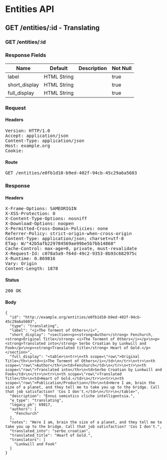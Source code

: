 # Entities API



## GET /entities/:id - Translating

### GET /entities/:id

### Response Fields

| Name | Default | Description | Not Null |
|------|---------|-------------|----------|
| label | HTML String |  | true |
| short_display | HTML String |  | true |
| full_display | HTML String |  | true |

### Request

#### Headers

<pre>Version: HTTP/1.0
Accept: application/json
Content-Type: application/json
Host: example.org
Cookie: </pre>

#### Route

<pre>GET /entities/e0fb1d10-b9ed-402f-94cb-45c29a6a5603</pre>

### Response

#### Headers

<pre>X-Frame-Options: SAMEORIGIN
X-XSS-Protection: 0
X-Content-Type-Options: nosniff
X-Download-Options: noopen
X-Permitted-Cross-Domain-Policies: none
Referrer-Policy: strict-origin-when-cross-origin
Content-Type: application/json; charset=utf-8
ETag: W/&quot;42b5afb229784569ae99be5b7bb14868&quot;
Cache-Control: max-age=0, private, must-revalidate
X-Request-Id: c078a5a9-f64d-49c2-9353-8b93c682975c
X-Runtime: 0.869816
Vary: Origin
Content-Length: 1878</pre>

#### Status

<pre>200 OK</pre>

#### Body

~~~
{
  "id": "http://example.org/entities/e0fb1d10-b9ed-402f-94cb-45c29a6a5603",
  "type": "translating",
  "label": "<i>The Torment of Others</i>",
  "short_display": "<section><p><strong>Author</strong> Fenchurch, <strong>Original Title</strong> <i>The Torment of Others</i></p>\n<p><strong>Translated into</strong> Serbo Croatian by Lunkwill and Fook</p>\n<p><strong>Translated title</strong> Heart of Gold.</p></section>",
  "full_display": "<table>\n<tr>\n<th scope=\"row\">Original Title</th>\n<td><i>The Torment of Others</i></td>\n</tr>\n<tr>\n<th scope=\"row\">Author</th>\n<td>Fenchurch</td>\n</tr>\n<tr>\n<th scope=\"row\">Translated into</th>\n<td>Serbo Croatian by Lunkwill and Fook</td>\n</tr>\n<tr>\n<th scope=\"row\">Translated Title</th>\n<td>Heart of Gold.</td>\n</tr>\n<tr>\n<th scope=\"row\">Publication/Production</th>\n<td>Here I am, brain the size of a planet, and they tell me to take you up to the bridge. Call that job satisfaction? 'Cos I don't.</td>\n</tr>\n</table>",
  "description": "Ennui semiotics cliche intelligentsia.",
  "e_type": "translating",
  "legacy_pk": 69817,
  "authors": [
    "Fenchurch"
  ],
  "notes": "Here I am, brain the size of a planet, and they tell me to take you up to the bridge. Call that job satisfaction? 'Cos I don't.",
  "translated_into": "serbo_croatian",
  "translated_title": "Heart of Gold.",
  "translators": [
    "Lunkwill and Fook"
  ]
}
~~~

